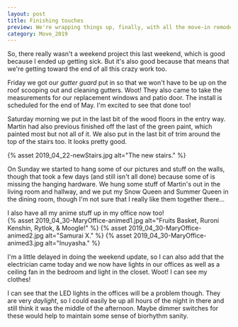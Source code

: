 ```yaml
---
layout: post
title: Finishing touches 
preview: We're wrapping things up, finally, with all the move-in remodel work. We've finished the floors, painted, unpacked, and even hung up some art. Good. I'm ready to rest and recover for a bit!
category: Move_2019
---
```


So, there really wasn't a weekend project this last weekend, which is good because I ended up getting sick. But it's also good because that means that we're getting toward the end of all this crazy work too. 

Friday we got our *gutter guard* put in so that we won't have to be up on the roof scooping out and cleaning gutters. Woot! They also came to take the measurements for our replacement windows and patio door. The install is scheduled for the end of May. I'm excited to see that done too!

Saturday morning we put in the last bit of the wood floors in the entry way. Martin had also previous finished off the last of the green paint, which painted most but not all of it. We also put in the last bit of trim around the top of the stairs too. It looks pretty good.

{% asset 2019_04_22-newStairs.jpg alt="The new stairs." %}

On Sunday we started to hang some of our pictures and stuff on the walls, though that took a few days (and still isn't all done) because some of is missing the hanging hardware. We hung some stuff of Martin's out in the living room and hallway, and we put my Snow Queen and Summer Queen in the dining room, though I'm not sure that I really like them together there...

I also have all my anime stuff up in my office now too!  
{% asset 2019_04_30-MaryOffice-animed1.jpg alt="Fruits Basket, Ruroni Kenshin, Rytlok, & Moogle!" %}
{% asset 2019_04_30-MaryOffice-animed2.jpg alt="Samurai X." %}
{% asset 2019_04_30-MaryOffice-animed3.jpg alt="Inuyasha." %}

I'm a little delayed in doing the weekend update, so I can also add that the electrician came today and we now have lights in our offices as well as a ceiling fan in the bedroom and light in the closet. Woot! I can see my clothes!

I can see that the LED lights in the offices will be a problem though. They are very *daylight*, so I could easily be up all hours of the night in there and still think it was the middle of the afternoon. Maybe dimmer switches for these would help to maintain some sense of biorhythm sanity.


 